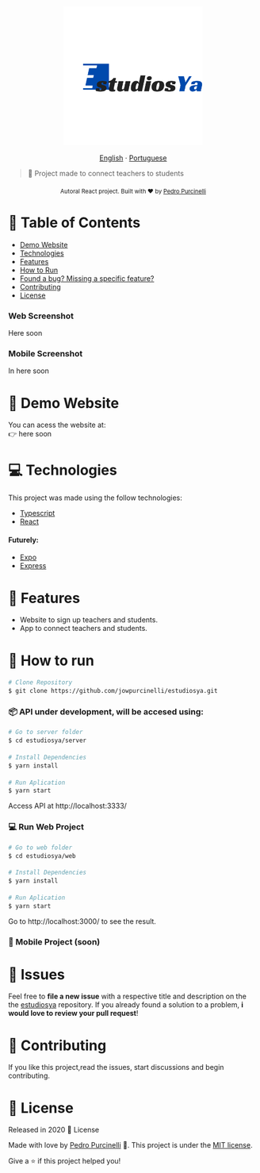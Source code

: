 <p align="center">
   <img src="./images/studiosYa.png" alt="estudiosYa" width="280"/>
</p>

<p align="center">
    <a href="README.md">English</a>
    ·
    <a href="README.md">Portuguese</a>
 </p>

> :rocket: Project made to connect teachers to students



<div align="center">
  <sub>Autoral React project. Built with ❤︎ by
    <a href="https://github.com/jowpurcinelli">Pedro Purcinelli</a>
  </sub>
</div>

# :pushpin: Table of Contents

* [Demo Website](#eyes-demo-website)   
* [Technologies](#computer-technologies)
* [Features](#rocket-features)
* [How to Run](#construction_worker-how-to-run)
* [Found a bug? Missing a specific feature?](#bug-issues)
* [Contributing](#tada-contributing)
* [License](#closed_book-license)


### Web Screenshot
Here soon

### Mobile Screenshot
In here soon

# :eyes: Demo Website
You can acess the website at:     
👉  here soon


# :computer: Technologies
This project was made using the follow technologies:

* [Typescript](https://www.typescriptlang.org/)      
* [React](https://reactjs.org/)      

#### Futurely:
* [Expo](https://expo.io/)       
* [Express](https://expressjs.com/)      

# :rocket: Features

* Website to sign up teachers and students.
* App to connect teachers and students.

# :construction_worker: How to run
```bash
# Clone Repository
$ git clone https://github.com/jowpurcinelli/estudiosya.git
```
### 📦 API under development, will be accesed using:

```bash
# Go to server folder
$ cd estudiosya/server

# Install Dependencies
$ yarn install

# Run Aplication
$ yarn start
```
Access API at http://localhost:3333/

### 💻 Run Web Project

```bash
# Go to web folder
$ cd estudiosya/web

# Install Dependencies
$ yarn install

# Run Aplication
$ yarn start
```
Go to http://localhost:3000/ to see the result.

### 📱 Mobile Project (soon)


# :bug: Issues

Feel free to **file a new issue** with a respective title and description on the the [estudiosya](https://github.com/jowpurcinelli/estudiosya/issues) repository. If you already found a solution to a problem, **i would love to review your pull request**!

# :tada: Contributing

If you like this project,read the issues, start discussions and begin contributing.

# :closed_book: License

Released in 2020 :closed_book: License

Made with love by [Pedro Purcinelli](https://github.com/jowpurcinelli) 🚀.
This project is under the [MIT license](./LICENSE).


Give a ⭐️ if this project helped you!
